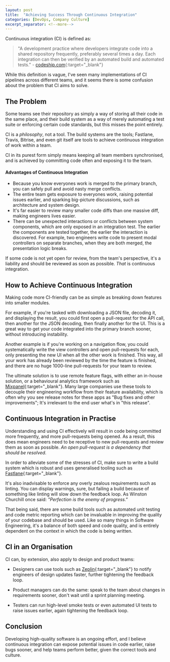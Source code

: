 ```yaml
---
layout: post
title:  "Achieving Success Through Continuous Integration"
categories: [DevOps, Company Culture]
excerpt_separator: <!--more-->
---
```


Continuous integration (CI) is defined as:

>  "A development practice where developers integrate code into a shared repository frequently, preferably several times a day. Each integration can then be verified by an automated build and automated tests." - [codeship.com](https://codeship.com/continuous-integration-essentials){:target="_blank"}

<!--more-->

While this definition is vague, I've seen many implementations of CI pipelines across different teams, and it seems there is some confusion about the problem that CI aims to solve.

## The Problem

Some teams see their repository as simply a way of storing all their code in the same place, and their build system as a way of merely automating a test suite or enforcing certain code standards, but this misses the point entirely.

CI is a *philosophy*, not a tool. The build systems are the tools; Fastlane, Travis, Bitrise, and even git itself are tools to achieve continuous integration of work within a team.

CI in its purest form simply means keeping all team members synchronised, and is achieved by committing code often and exposing it to the team.

#### Advantages of Continuous Integration

- Because you know everyones work is merged to the primary branch, you can safely pull and avoid nasty merge conflicts.
- The entire team gets exposure to everyones work, raising potential issues earlier, and sparking big-picture discussions, such as architecture and system design.
- It's far easier to review many smaller code diffs than one massive diff, making engineers lives easier.
- There can be unexpected interactions or conflicts between system components, which are only exposed in an integration test. The earlier the components are tested together, the earlier the interaction is discovered. For example, two engineers write code to present modal controllers on separate branches, when they are both merged, the presentation logic breaks.

If some code is not yet open for review, from the team's perspective, it's a liability and should be reviewed as soon as possible. *That* is continuous integration.

## How to Achieve Continuous Integration
Making code more CI-friendly can be as simple as breaking down features into smaller modules.

For example, if you're tasked with downloading a JSON file, decoding it, and displaying the result, you could first open a pull-request for the API call, then another for the JSON decoding, then finally another for the UI. This is a great way to get your code integrated into the primary branch sooner, without introducing instability.

Another example is if you're working on a navigation flow, you could systematically write the view controllers and open pull-requests for each, only presenting the new UI when all the other work is finished. This way, all your work has already been reviewed by the time the feature is finished, and there are no huge 1000-line pull-requests for your team to review.

The ultimate solution is to use remote feature flags, with either an in-house solution, or a behavioural analytics framework such as [Mixpanel](https://mixpanel.com){:target="_blank"}. Many large companies use these tools to decouple their engineering workflow from their feature availability, which is often why you see release notes for these apps as "Bug fixes and other improvements"; It's irrelevant to the end user what's in "this release".


## Continuous Integration in Practise
Understanding and using CI effectively will result in code being committed more frequently, and more pull-requests being opened. As a result, this does mean engineers need to be receptive to new pull-requests and review them as soon as possible. *An open pull-request is a dependency that should be resolved.*

In order to alleviate some of the stresses of CI, make sure to write a build system which is robust and uses generalised tooling such as [Fastlane](https://fastlane.tools){:target="_blank"}.

It's also inadvisable to enforce any overly zealous requirements such as linting. You can display warnings, sure, but failing a build because of something like linting will slow down the feedback loop. As Winston Churchill once said: *"Perfection is the enemy of progress."*

That being said, there are some build tools such as automated unit testing and code metric reporting which can be invaluable in improving the quality of your codebase and should be used. Like so many things in Software Engineering, it's a balance of both speed and code quality, and is entirely dependent on the context in which the code is being written.

## CI in an Organisation

CI can, by extension, also apply to design and product teams:

- Designers can use tools such as [Zeplin](https://zeplin.io){:target="_blank"} to notify engineers of design updates faster, further tightening the feedback loop.

- Product managers can do the same: speak to the team about changes in requirements sooner, don't wait until a sprint planning meeting.

- Testers can run high-level smoke tests or even automated UI tests to raise issues earlier, again tightening the feedback loop.

## Conclusion


Developing high-quality software is an ongoing effort, and I believe continuous integration can expose potential issues in code earlier, raise bugs sooner, and help teams perform better, given the correct tools and culture.
